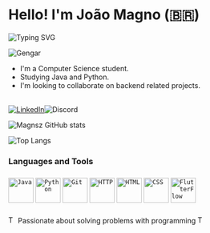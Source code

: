 # Hello! I'm João Magno (🇧🇷)

![Typing SVG](https://readme-typing-svg.demolab.com?font=Fira+Code&pause=1000&random=false&width=435&lines=Welcome+to+my+GitHub+profile+%F0%9F%91%8B;+I'm+a+Developer!)

![Gengar](https://cdn3.emoji.gg/emojis/31035-gengar-laugh.gif)

-  I'm a Computer Science student.
-  Studying Java and Python.
-  I'm looking to collaborate on backend related projects.

<br/>[![LinkedIn](https://img.shields.io/badge/LinkedIn-0077B5?style=for-the-badge&logo=linkedin&logoColor=white)](https://www.linkedin.com/in/joão-magno-mendonça-664171331/)<img  src="https://img.shields.io/badge/Discord-7289DA?style=for-the-badge&logo=discord&logoColor=white" alt="Discord" title="magnsz">

![Magnsz GitHub stats](https://github-readme-stats.vercel.app/api?username=Magnsz&show_icons=true&theme=radical)

![Top Langs](https://github-readme-stats.vercel.app/api/top-langs/?username=Magnsz&size_weight=0.5&count_weight=0.5)

### Languages and Tools
###

<div align="left">
	<code><img height="50" src="https://user-images.githubusercontent.com/25181517/117201156-9a724800-adec-11eb-9a9d-3cd0f67da4bc.png" alt="Java" title="Java" /></code>
  <code><img height="50" src="https://brandslogos.com/wp-content/uploads/images/large/python-logo.png" alt="Python" title="Python" /></code>
	<code><img height="50" src="https://user-images.githubusercontent.com/25181517/192108372-f71d70ac-7ae6-4c0d-8395-51d8870c2ef0.png" alt="Git" title="Git" /></code>
	<code><img height="50" src="https://user-images.githubusercontent.com/25181517/192107854-765620d7-f909-4953-a6da-36e1ef69eea6.png" alt="HTTP" title="HTTP" /></code>
  <code><img height="50" src="https://user-images.githubusercontent.com/25181517/117447535-f00a3a00-af3d-11eb-89bf-45aaf56dbaf1.png" alt="HTML" title="HTML" /></code>
  <code><img height="50" src="https://user-images.githubusercontent.com/25181517/183898674-75a4a1b1-f960-4ea9-abcb-637170a00a75.png" alt="CSS" title="CSS" /></code>
  <code><img height="50" src="https://encrypted-tbn0.gstatic.com/images?q=tbn:ANd9GcQZwFimzGtVqdu7jXNh-ryemhutvzKR09YJTA&s" alt="FlutterFlow" title="FlutterFlow" /></code>
</div>

###

<img align="bottom" src="https://i.imgur.com/lJEWxk2.gif" alt="Tag" style="width: 15px; height: 15px;"> Passionate about solving problems with programming <img align="bottom" src="https://i.imgur.com/lJEWxk2.gif" alt="Tag" style="width: 15px; height: 15px;"><br/>
